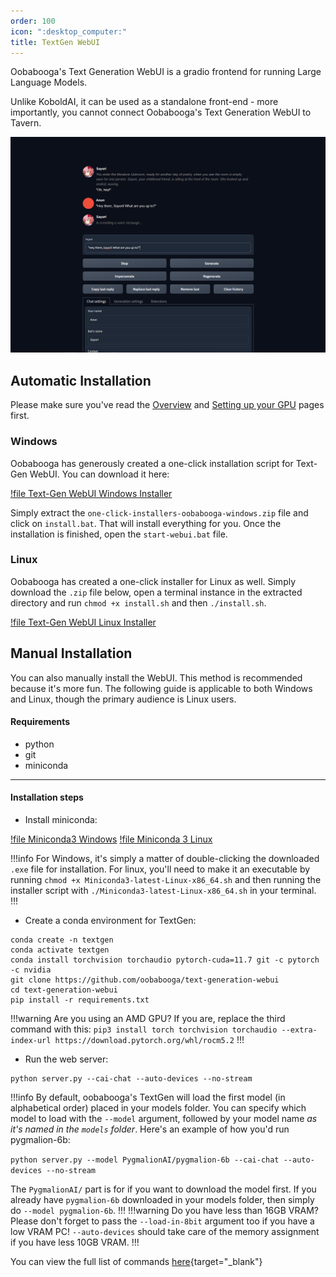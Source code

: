 ```yaml
---
order: 100
icon: ":desktop_computer:"
title: TextGen WebUI
---
```


Oobabooga's Text Generation WebUI is a gradio frontend for running Large Language Models. 

Unlike KoboldAI, it can be used as a standalone front-end - more importantly, you cannot connect Oobabooga's Text Generation WebUI to Tavern. 

![](/static/ooba-cloud1.PNG)


## Automatic Installation
Please make sure you've read the [Overview](http://127.0.0.1:5005/local-installation-overview) and [Setting up your GPU](http://127.0.0.1:5005/local-installation/gpu) pages first. 

### Windows

Oobabooga has generously created a one-click installation script for Text-Gen WebUI. You can download it here:

[!file Text-Gen WebUI Windows Installer](https://github.com/oobabooga/one-click-installers/archive/refs/heads/oobabooga-windows.zip)

Simply extract the `one-click-installers-oobabooga-windows.zip` file and click on `install.bat`. That will install everything for you. Once the installation is finished, open the `start-webui.bat` file.


### Linux

Oobabooga has created a one-click installer for Linux as well. Simply download the `.zip` file below, open a terminal instance in the extracted directory and run `chmod +x install.sh` and then `./install.sh`.

[!file Text-Gen WebUI Linux Installer](https://github.com/oobabooga/one-click-installers/archive/refs/heads/oobabooga-linux.zip)


## Manual Installation
You can also manually install the WebUI. This method is recommended because it's more fun. The following guide is applicable to both Windows and Linux, though the primary audience is Linux users.

#### Requirements
- python
- git
- miniconda

***
#### Installation steps
- Install miniconda:

[!file Miniconda3 Windows](https://repo.anaconda.com/miniconda/Miniconda3-latest-Windows-x86_64.exe)
[!file Miniconda 3 Linux](https://repo.anaconda.com/miniconda/Miniconda3-latest-Linux-x86_64.sh)

!!!info
For Windows, it's simply a matter of double-clicking the downloaded `.exe` file for installation. For linux, you'll need to make it an executable by running `chmod +x Miniconda3-latest-Linux-x86_64.sh` and then running the installer script with `./Miniconda3-latest-Linux-x86_64.sh` in your terminal.
!!!

- Create a conda environment for TextGen:
```
conda create -n textgen
conda activate textgen
conda install torchvision torchaudio pytorch-cuda=11.7 git -c pytorch -c nvidia
git clone https://github.com/oobabooga/text-generation-webui
cd text-generation-webui
pip install -r requirements.txt 
```
!!!warning Are you using an AMD GPU?
If you are, replace the third command with this:
`pip3 install torch torchvision torchaudio --extra-index-url https://download.pytorch.org/whl/rocm5.2`
!!!

- Run the web server:
```
python server.py --cai-chat --auto-devices --no-stream
```
!!!info 
By default, oobabooga's TextGen will load the first model (in alphabetical order) placed in your models folder. You can specify which model to load with the `--model` argument, followed by your model name *as it's named in the `models` folder*. Here's an example of how you'd run pygmalion-6b:

`python server.py --model PygmalionAI/pygmalion-6b --cai-chat --auto-devices --no-stream`

The `PygmalionAI/` part is for if you want to download the model first. If you already have `pygmalion-6b` downloaded in your models folder, then simply do `--model pygmalion-6b`.
!!!
!!!warning Do you have less than 16GB VRAM?
Please don't forget to pass the `--load-in-8bit` argument too if you have a low VRAM PC! `--auto-devices` should take care of the memory assignment if you have less 10GB VRAM.
!!!

You can view the full list of commands [here](https://github.com/oobabooga/text-generation-webui#starting-the-web-ui){target="_blank"}
